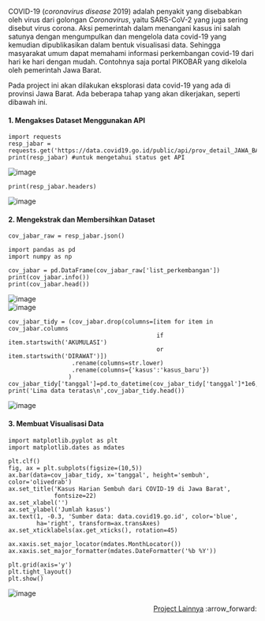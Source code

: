 COVID-19 (*coronavirus* *disease* 2019) adalah penyakit yang disebabkan oleh virus dari golongan *Coronavirus*, yaitu SARS-CoV-2 yang juga sering disebut virus corona. Aksi pemerintah dalam menangani kasus ini salah satunya dengan mengumpulkan dan mengelola data covid-19 yang kemudian dipublikasikan dalam bentuk visualisasi data. Sehingga masyarakat umum dapat memahami informasi perkembangan covid-19 dari hari ke hari dengan mudah. Contohnya saja portal PIKOBAR yang dikelola oleh pemerintah Jawa Barat. 

Pada project ini akan dilakukan eksplorasi data covid-19 yang ada di provinsi Jawa Barat. Ada beberapa tahap yang akan dikerjakan, seperti dibawah ini. 

#### 1. Mengakses Dataset Menggunakan API 
```
import requests
resp_jabar = requests.get('https://data.covid19.go.id/public/api/prov_detail_JAWA_BARAT.json')
print(resp_jabar) #untuk mengetahui status get API
```
![image](https://user-images.githubusercontent.com/50388300/176937126-7c38aba0-98a2-4b10-9edf-7f56431bb695.png)
```
print(resp_jabar.headers)
```
![image](https://user-images.githubusercontent.com/50388300/176936924-f60b51b6-9e82-4d81-b994-7825bd4a1ad3.png)

#### 2. Mengekstrak dan Membersihkan Dataset
```
cov_jabar_raw = resp_jabar.json()
```
```
import pandas as pd
import numpy as np

cov_jabar = pd.DataFrame(cov_jabar_raw['list_perkembangan'])
print(cov_jabar.info())
print(cov_jabar.head())
```
![image](https://user-images.githubusercontent.com/50388300/176936757-a2d544d5-810d-4f9e-a233-dbdec23f28de.png) <br>
![image](https://user-images.githubusercontent.com/50388300/176936799-794d7b50-a339-4033-8d7c-c48e69b7fa2f.png)

```
cov_jabar_tidy = (cov_jabar.drop(columns=[item for item in cov_jabar.columns
                                          if item.startswith('AKUMULASI') 
                                          or item.startswith('DIRAWAT')])
                  .rename(columns=str.lower)
                  .rename(columns={'kasus':'kasus_baru'})
                 )
cov_jabar_tidy['tanggal']=pd.to_datetime(cov_jabar_tidy['tanggal']*1e6,unit='ns')     
print('Lima data teratas\n',cov_jabar_tidy.head())
````
![image](https://user-images.githubusercontent.com/50388300/176936617-5f576b52-dfc6-4598-a60f-831220e03d76.png)

#### 3. Membuat Visualisasi Data
```
import matplotlib.pyplot as plt
import matplotlib.dates as mdates

plt.clf()
fig, ax = plt.subplots(figsize=(10,5))
ax.bar(data=cov_jabar_tidy, x='tanggal', height='sembuh', color='olivedrab')
ax.set_title('Kasus Harian Sembuh dari COVID-19 di Jawa Barat',
             fontsize=22)
ax.set_xlabel('')
ax.set_ylabel('Jumlah kasus')
ax.text(1, -0.3, 'Sumber data: data.covid19.go.id', color='blue',
        ha='right', transform=ax.transAxes)
ax.set_xticklabels(ax.get_xticks(), rotation=45)

ax.xaxis.set_major_locator(mdates.MonthLocator())
ax.xaxis.set_major_formatter(mdates.DateFormatter('%b %Y'))

plt.grid(axis='y')
plt.tight_layout()
plt.show()
```
![image](https://user-images.githubusercontent.com/50388300/176937255-aebe5ed8-efae-4b16-9790-f2e7c3b3cec1.png)

<div align="right">
<a href="https://github.com/virarkh">Project Lainnya</a> :arrow_forward:
</div>
